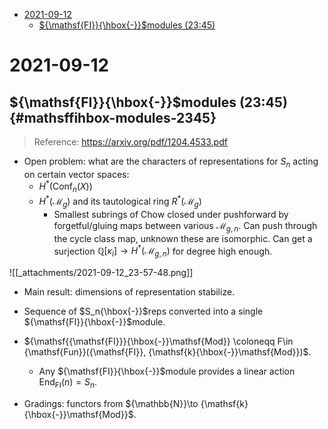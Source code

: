 -   [2021-09-12](#section)
    -   [${\mathsf{FI}}{\hbox{-}}$modules (23:45)](#mathsffihbox-modules-2345)














2021-09-12
==========

${\mathsf{FI}}{\hbox{-}}$modules (23:45) {#mathsffihbox-modules-2345}
----------------------------------------

> Reference: <https://arxiv.org/pdf/1204.4533.pdf>

-   Open problem: what are the characters of representations for $S_n$ acting on certain vector spaces:
    -   $H^*({\mathrm{Conf}}_n(X))$
    -   $H^*({ \mathcal{M}_{g} })$ and its tautological ring $R^*({ \mathcal{M}_{g} })$
        -   Smallest subrings of Chow closed under pushforward by forgetful/gluing maps between various ${ \mathcal{M}_{g, n} }$. Can push through the cycle class map, unknown these are isomorphic. Can get a surjection ${\mathbb{Q}}[\kappa_i] \to H^*({ \mathcal{M}_{g, n} })$ for degree high enough.

![[_attachments/2021-09-12_23-57-48.png]]

-   Main result: dimensions of representation stabilize.

-   Sequence of $S_n{\hbox{-}}$reps converted into a single ${\mathsf{FI}}{\hbox{-}}$module.

-   ${\mathsf{{\mathsf{FI}}}{\hbox{-}}\mathsf{Mod}} \coloneqq F\in {\mathsf{Fun}}({\mathsf{FI}}, {\mathsf{k}{\hbox{-}}\mathsf{Mod}})$.

    -   Any ${\mathsf{FI}}{\hbox{-}}$module provides a linear action $\mathop{\mathrm{End}}_{{\mathsf{FI}}}(n) = S_n$.

-   Gradings: functors from ${\mathbb{N}}\to {\mathsf{k}{\hbox{-}}\mathsf{Mod}}$.
